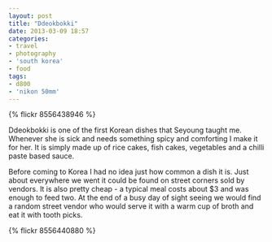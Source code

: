 ```yaml
---
layout: post
title: "Ddeokbokki"
date: 2013-03-09 18:57
categories: 
- travel
- photography
- 'south korea'
- food
tags:
- d800
- 'nikon 50mm'
---
```

{% flickr 8556438946 %}

Ddeokbokki is one of the first Korean dishes that Seyoung taught me.
Whenever she is sick and needs something spicy and comforting I make it
for her. It is simply made up of rice cakes, fish cakes, vegetables and
a chilli paste based sauce.

Before coming to Korea I had no idea just how common a dish it
is. Just about everywhere we went it could be found on street corners
sold by vendors. It is also pretty cheap - a typical meal costs about
$3 and was enough to feed two. At the end of a busy day of sight seeing we would find a random street vendor who would serve it with a warm cup of broth and eat it with tooth picks.

{% flickr 8556440880 %}
